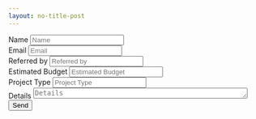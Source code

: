 ```yaml
---
layout: no-title-post
---
```

<form id="contact-form" class="form" action="#" method="POST" role="form">
              <div class="form-group">
                  <label class="form-label" for="name">Name</label>
                  <input type="text" class="form-control" id="name" name="name" placeholder="Name" tabindex="1" required>
              </div>                            
              <div class="form-group">
                  <label class="form-label" for="email">Email</label>
                  <input type="email" class="form-control" id="email" name="email" placeholder="Email" tabindex="2" required>
              </div>                            
              <div class="form-group">
                  <label class="form-label" for="referral">Referred by</label>
                  <input type="text" class="form-control" id="subject" name="subject" placeholder="Referred by" tabindex="3" required>
              </div> 
              <div class="form-group">
                  <label class="form-label" for="budget">Estimated Budget</label>
                  <input type="text" class="form-control" id="subject" name="subject" placeholder="Estimated Budget" tabindex="4" required>
              </div>    
              <div class="form-group">
                  <label class="form-label" for="project-type">Project Type</label>
                  <input type="text" class="form-control" id="subject" name="subject" placeholder="Project Type" tabindex="5" required>
              </div>
               <!-- <select class="select-style" name="cars">
                    <option value="Web Design/Development">Web Design/Development</option>
                    <option value="User Experience Design">User Experience Design</option>
                    <option value="User Interface Design">User Interface Design</option>
                    <option value="Brand Strategy">Brand Strategy</option>
                    <option value="Other">Other</option>
                </select> -->                       
              <div class="form-group">
                  <label class="form-label" for="details">Details</label>
                  <textarea rows="1" cols="50" name="message" class="form-control" id="message" placeholder="Details" tabindex="6"></textarea>                                 
              </div>
              <div class="form-button">
                  <button type="submit" class="btn btn-start-order">Send</button>
              </div>
          </form>